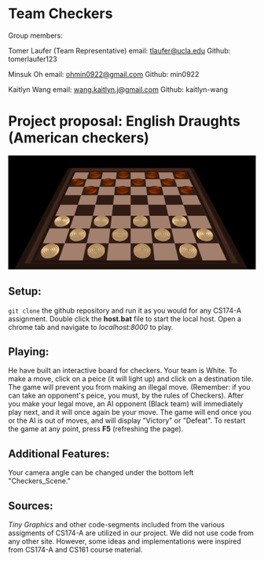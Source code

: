 # Team Checkers
Group members: 

Tomer Laufer (Team Representative)
email: tlaufer@ucla.edu
Github: tomerlaufer123

Minsuk Oh
email: ohmin0922@gmail.com
Github: min0922

Kaitlyn Wang
email: wang.kaitlyn.j@gmail.com
Github: kaitlyn-wang


# Project proposal: English Draughts (American checkers)

![alt text](https://github.com/intro-graphics/team-project-team-checkers/blob/master/screenshots/board.png)

## Setup:
<code>git clone</code> the github repository and run it as you would for any CS174-A assignment. Double click the **host.bat** file to start the local host. Open a chrome tab and navigate to *localhost:8000* to play.

## Playing:
He have built an interactive board for checkers. Your team is White. To make a move, click on a peice (it will light up) and click on a destination tile. The game will prevent you from making an illegal move. (Remember: if you can take an opponent's peice, you must, by the rules of Checkers). After you make your legal move, an AI opponent (Black team) will immediately play next, and it will once again be your move. The game will end once you or the AI is out of moves, and will display "Victory" or "Defeat". To restart the game at any point, press **F5** (refreshing the page).

## Additional Features:
Your camera angle can be changed under the bottom left "Checkers_Scene."

## Sources:
*Tiny Graphics* and other code-segments included from the various assigments of CS174-A are utilized in our project.
We did not use code from any other site. However, some ideas and implementations were inspired from CS174-A and CS161 course material.
